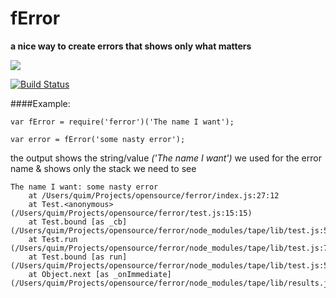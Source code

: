 # fError

**a nice way to create errors that shows only what matters**

<a href="https://nodei.co/npm/ferror/"><img src="https://nodei.co/npm/ferror.png?downloads=true"></a>

[![Build Status](https://travis-ci.org/joaquimserafim/fError.png?branch=master)](https://travis-ci.org/joaquimserafim/fError)


####Example:

    var fError = require('ferror')('The name I want');

    var error = fError('some nasty error');

the output shows the string/value *('The name I want')* we used for the error name & shows only the stack we need to see

    The name I want: some nasty error
        at /Users/quim/Projects/opensource/ferror/index.js:27:12
        at Test.<anonymous> (/Users/quim/Projects/opensource/ferror/test.js:15:15)
        at Test.bound [as _cb] (/Users/quim/Projects/opensource/ferror/node_modules/tape/lib/test.js:59:32)
        at Test.run (/Users/quim/Projects/opensource/ferror/node_modules/tape/lib/test.js:72:10)
        at Test.bound [as run] (/Users/quim/Projects/opensource/ferror/node_modules/tape/lib/test.js:59:32)
        at Object.next [as _onImmediate] (/Users/quim/Projects/opensource/ferror/node_modules/tape/lib/results.js:66:15)